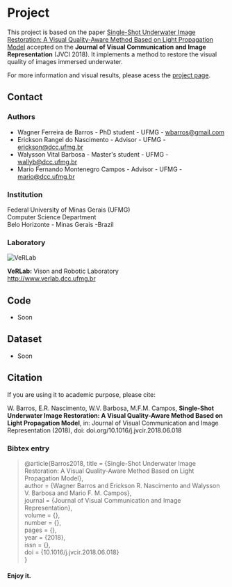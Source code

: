 # Project #

This project is based on the paper [Single-Shot Underwater Image Restoration: A Visual Quality-Aware Method Based on Light Propagation Model](https://www.verlab.dcc.ufmg.br/) accepted on the **Journal of Visual Communication and Image Representation** (JVCI 2018). It implements a method to restore the visual quality of images immersed underwater.

For more information and visual results, please acess the [project page](http://www.verlab.dcc.ufmg.br/).

## Contact ##

### Authors ###

* Wagner Ferreira de Barros - PhD student - UFMG - wbarros@gmail.com
* Erickson Rangel do Nascimento - Advisor - UFMG - erickson@dcc.ufmg.br
* Walysson Vital Barbosa - Master's student - UFMG - wallyb@dcc.ufmg.br
* Mario Fernando Montenegro Campos - Advisor - UFMG - mario@dcc.ufmg.br


### Institution ###

Federal University of Minas Gerais (UFMG)  
Computer Science Department  
Belo Horizonte - Minas Gerais -Brazil 

### Laboratory ###

![VeRLab](https://www.dcc.ufmg.br/dcc/sites/default/files/public/verlab-logo.png)  

__VeRLab:__ Vison and Robotic Laboratory  
http://www.verlab.dcc.ufmg.br

## Code ##

* Soon

## Dataset ##

* Soon

## Citation ##

If you are using it to academic purpose, please cite: 

W. Barros, E.R. Nascimento, W.V. Barbosa, M.F.M. Campos, __Single-Shot Underwater Image Restoration: A Visual Quality-Aware Method Based on Light Propagation Model__, in: Journal of Visual Communication and Image Representation (2018), doi: doi.org/10.1016/j.jvcir.2018.06.018

### Bibtex entry ###

> @article{Barros2018,
> title = {Single-Shot Underwater Image Restoration: A Visual Quality-Aware Method Based on Light Propagation Model},  
> author = {Wagner Barros and Erickson R. Nascimento and Walysson V. Barbosa and Mario F. M. Campos},  
> journal = {Journal of Visual Communication and Image Representation},  
> volume = {},  
> number = {},  
> pages = {},  
> year = {2018},  
> issn = {},  
> doi = {10.1016/j.jvcir.2018.06.018}  
> }

#### Enjoy it. ####
